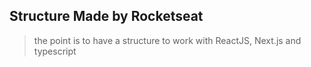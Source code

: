 ## Structure Made by Rocketseat
> the point is to have a structure to work with ReactJS, Next.js and typescript

